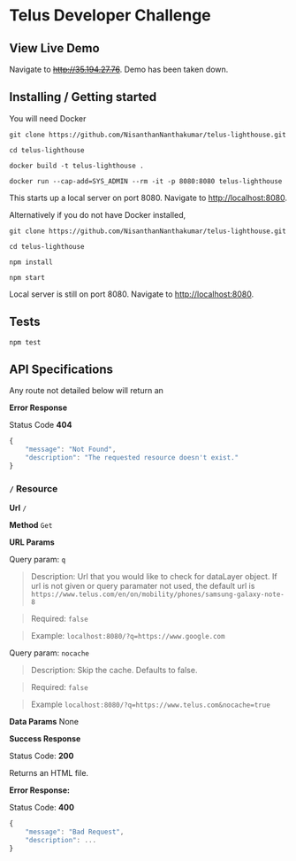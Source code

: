 # Telus Developer Challenge

## View Live Demo

Navigate to ~~http://35.194.27.76~~. Demo has been taken down.


## Installing / Getting started

You will need Docker

```shell
git clone https://github.com/NisanthanNanthakumar/telus-lighthouse.git

cd telus-lighthouse

docker build -t telus-lighthouse .

docker run --cap-add=SYS_ADMIN --rm -it -p 8080:8080 telus-lighthouse
```

This starts up a local server on port 8080. Navigate to [http://localhost:8080](http://localhost:8080).

Alternatively if you do not have Docker installed,

```shell
git clone https://github.com/NisanthanNanthakumar/telus-lighthouse.git

cd telus-lighthouse

npm install

npm start 
```

Local server is still on port 8080. Navigate to [http://localhost:8080](http://localhost:8080).

## Tests

```shell
npm test
```

## API Specifications

Any route not detailed below will return an

**Error Response**

Status Code **404**

```javascript
{
    "message": "Not Found",
    "description": "The requested resource doesn't exist."
}
```

### `/` Resource

**Url** `/`

**Method** `Get`

**URL Params** 

Query param: `q`

>Description: Url that you would like to check for dataLayer object. If url is not given or query paramater not used, the default url is `https://www.telus.com/en/on/mobility/phones/samsung-galaxy-note-8`

>Required: `false`

>Example: `localhost:8080/?q=https://www.google.com`

Query param: `nocache`

>Description: Skip the cache. Defaults to false. 

>Required: `false`

>Example `localhost:8080/?q=https://www.telus.com&nocache=true`

**Data Params** None

**Success Response**

Status Code: **200**

Returns an HTML file.

**Error Response:**

Status Code: **400**

```javascript
{
    "message": "Bad Request",
    "description": ...
}
```
